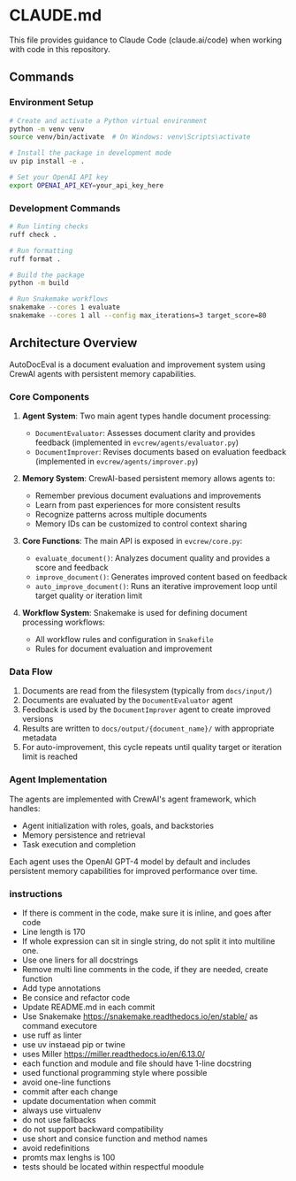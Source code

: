 # CLAUDE.md

This file provides guidance to Claude Code (claude.ai/code) when working with code in this repository.

## Commands

### Environment Setup

```bash
# Create and activate a Python virtual environment
python -m venv venv
source venv/bin/activate  # On Windows: venv\Scripts\activate

# Install the package in development mode
uv pip install -e .

# Set your OpenAI API key
export OPENAI_API_KEY=your_api_key_here
```

### Development Commands

```bash
# Run linting checks
ruff check .

# Run formatting
ruff format .

# Build the package
python -m build

# Run Snakemake workflows
snakemake --cores 1 evaluate
snakemake --cores 1 all --config max_iterations=3 target_score=80
```

## Architecture Overview

AutoDocEval is a document evaluation and improvement system using CrewAI agents with persistent memory capabilities.

### Core Components

1. **Agent System**: Two main agent types handle document processing:

   - `DocumentEvaluator`: Assesses document clarity and provides feedback (implemented in `evcrew/agents/evaluator.py`)
   - `DocumentImprover`: Revises documents based on evaluation feedback (implemented in `evcrew/agents/improver.py`)

2. **Memory System**: CrewAI-based persistent memory allows agents to:

   - Remember previous document evaluations and improvements
   - Learn from past experiences for more consistent results
   - Recognize patterns across multiple documents
   - Memory IDs can be customized to control context sharing

3. **Core Functions**: The main API is exposed in `evcrew/core.py`:

   - `evaluate_document()`: Analyzes document quality and provides a score and feedback
   - `improve_document()`: Generates improved content based on feedback
   - `auto_improve_document()`: Runs an iterative improvement loop until target quality or iteration limit

4. **Workflow System**: Snakemake is used for defining document processing workflows:
   - All workflow rules and configuration in `Snakefile`
   - Rules for document evaluation and improvement

### Data Flow

1. Documents are read from the filesystem (typically from `docs/input/`)
2. Documents are evaluated by the `DocumentEvaluator` agent
3. Feedback is used by the `DocumentImprover` agent to create improved versions
4. Results are written to `docs/output/{document_name}/` with appropriate metadata
5. For auto-improvement, this cycle repeats until quality target or iteration limit is reached

### Agent Implementation

The agents are implemented with CrewAI's agent framework, which handles:

- Agent initialization with roles, goals, and backstories
- Memory persistence and retrieval
- Task execution and completion

Each agent uses the OpenAI GPT-4 model by default and includes persistent memory capabilities for improved performance over time.

### instructions

- If there is comment in the code, make sure it is inline, and goes after code
- Line length is 170
- If whole expression can sit in single string, do not split it into multiline one.
- Use one liners for all docstrings
- Remove multi line comments in the code, if they are needed, create function
- Add type annotations
- Be consice and refactor code
- Update README.md in each commit
- Use Snakemake https://snakemake.readthedocs.io/en/stable/ as command executore
- use ruff as linter
- use uv instaead pip or twine
- uses Miller https://miller.readthedocs.io/en/6.13.0/
- each function and module and file should have 1-line docstring
- used functional programming style where possible
- avoid one-line functions
- commit after each change
- update documentation when commit
- always use virtualenv
- do not use fallbacks
- do not support backward compatibility
- use short and consice function and method names
- avoid redefinitions
- promts max lenghs is 100
- tests should be located within respectful moodule
